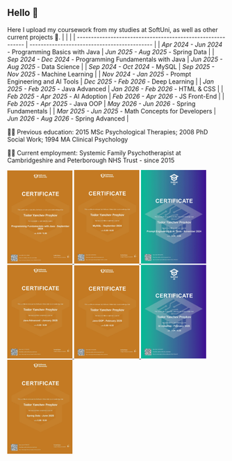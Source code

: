 ## Hello 👋 
Here I upload my coursework from my studies at SoftUni, as well as other current projects 🚀.
|                                                             |                                              |
| ----------------------------------------------------------- | -------------------------------------------- |
| *Apr 2024 - Jun 2024* - Programming Basics with Java        | *Jun 2025 - Aug 2025* - Spring Data          |
| *Sep 2024 - Dec 2024* - Programming Fundamentals with Java  | *Jun 2025 - Aug 2025* - Data Science         |
| *Sep 2024 - Oct 2024* - MySQL                               | *Sep 2025 - Nov 2025* - Machine Learning     |
| *Nov 2024 - Jan 2025* - Prompt Engineering and AI Tools     | *Dec 2025 - Feb 2026* - Deep Learning        |
| *Jan 2025 - Feb 2025* - Java Advanced                       | *Jan 2026 - Feb 2026* - HTML & CSS           |
| *Feb 2025 - Apr 2025* - AI Adoption                         | *Feb 2026 - Apr 2026* - JS Front-End         |
| *Feb 2025 - Apr 2025* - Java OOP                            | *May 2026 - Jun 2026* - Spring Fundamentals  |
| *Mar 2025 - Jun 2025* - Math Concepts for Developers        | *Jun 2026 - Aug 2026* - Spring Advanced      |

👨‍🎓 Previous education: 2015 MSc Psychological Therapies; 2008 PhD Social Work; 1994 MA Clinical Psychology

🧑‍💼 Current employment: Systemic Family Psychotherapist at Cambridgeshire and Peterborough NHS Trust - since 2015

<a href="https://github.com/tproykov/certificates/blob/main/Programming%20Fundamentals%20with%20Java%20-%20September%202024.jpeg">
  <img src="https://github.com/tproykov/certificates/blob/main/Programming%20Fundamentals%20with%20Java%20-%20September%202024.jpeg" width="150">
</a>

<a href="https://github.com/tproykov/certificates/blob/main/MySQL%20-%20September%202024%20-%20Certificate.jpeg">
  <img src="https://github.com/tproykov/certificates/blob/main/MySQL%20-%20September%202024%20-%20Certificate.jpeg" width="150">
</a>

<a href="https://github.com/tproykov/certificates/blob/main/Prompt%20Engineering%20%26%20AI%20Tools%20-%20November%202024%20-%20Certificate.jpg">
  <img src="https://github.com/tproykov/certificates/blob/main/Prompt%20Engineering%20%26%20AI%20Tools%20-%20November%202024%20-%20Certificate.jpg" width="150">
</a>

<a href="https://github.com/tproykov/certificates/blob/main/Java_Advanced%20-%20January%202025%20-%20Certificate.jpeg">
  <img src="https://github.com/tproykov/certificates/blob/main/Java_Advanced%20-%20January%202025%20-%20Certificate.jpeg" width="150">
</a>

<a href="https://github.com/tproykov/certificates/blob/main/Java_OOP_-_February_2025%20-%20Certificate.jpeg">
  <img src="https://github.com/tproykov/certificates/blob/main/Java_OOP_-_February_2025%20-%20Certificate.jpeg" width="150">
</a>

<a href="https://github.com/tproykov/certificates/blob/main/AI_Adoption_-_February_2025_-_Certificate_optimized.png">
  <img src="https://github.com/tproykov/certificates/blob/main/AI_Adoption_-_February_2025_-_Certificate_optimized.png" width="150">
</a>

<a href="https://github.com/tproykov/certificates/blob/main/Spring_Data_-_June_2025_-_Certificate.jpeg">
  <img src="https://github.com/tproykov/certificates/blob/main/Spring_Data_-_June_2025_-_Certificate.jpeg" width="150">
</a>

<!--
**tproykov/tproykov** is a ✨ _special_ ✨ repository because its `README.md` (this file) appears on your GitHub profile.

Here are some ideas to get you started:

- 🔭 I’m currently working on ...
- 🌱 I’m currently learning ...
- 👯 I’m looking to collaborate on ...
- 🤔 I’m looking for help with ...
- 💬 Ask me about ...
- 📫 How to reach me: ...
- 😄 Pronouns: ...
- ⚡ Fun fact: ...
-->

